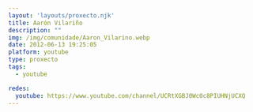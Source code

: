 ```yaml
---
layout: 'layouts/proxecto.njk'
title: Aarón Vilariño
description: ""
img: /img/comunidade/Aaron_Vilarino.webp
date: 2012-06-13 19:25:05
platform: youtube
type: proxecto
tags:
  - youtube

redes:
  youtube: https://www.youtube.com/channel/UCRtXGBJ0Wc0c8PIUHNjUCXQ
---
```


